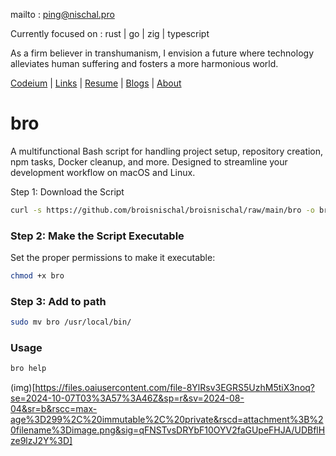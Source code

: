 mailto : ping@nischal.pro

Currently focused on : rust | go | zig | typescript 

As a firm believer in transhumanism, I envision a future where technology alleviates human suffering and fosters a more harmonious world.

[Codeium](https://codeium.com/profile/broisnischal) | [Links](https://nischal-dahal.com.np/links) | [Resume](https://nischal-dahal.com.np/resume) | [Blogs](https://nischal-dahal.com.np/blog) | [About](https://nischal-dahal.com.np/about)


# bro

A multifunctional Bash script for handling project setup, repository creation, npm tasks, Docker cleanup, and more. Designed to streamline your development workflow on macOS and Linux.

Step 1: Download the Script

```sh
curl -s https://github.com/broisnischal/broisnischal/raw/main/bro -o bro
```

### Step 2: Make the Script Executable

Set the proper permissions to make it executable:

```sh
chmod +x bro
```

### Step 3: Add to path

```sh
sudo mv bro /usr/local/bin/
```

### Usage

```sh
bro help
``` 

(img)[https://files.oaiusercontent.com/file-8YlRsv3EGRS5UzhM5tiX3noq?se=2024-10-07T03%3A57%3A46Z&sp=r&sv=2024-08-04&sr=b&rscc=max-age%3D299%2C%20immutable%2C%20private&rscd=attachment%3B%20filename%3Dimage.png&sig=qFNSTvsDRYbF10OYV2faGUpeFHJA/UDBflHze9lzJ2Y%3D]
